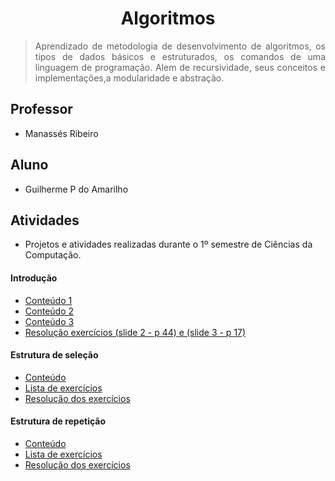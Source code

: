 # <h1 align="center"> Algoritmos </h1>

> <p align="justify">Aprendizado de metodologia de desenvolvimento de algoritmos, os tipos de dados básicos e estruturados, os comandos de uma linguagem de programação. Alem de recursividade, seus conceitos e implementações,a modularidade e abstração.</p>

## Professor 
- Manassés Ribeiro

## Aluno 
- Guilherme P do Amarilho

## Atividades
- Projetos e atividades realizadas durante o 1º semestre de Ciências da Computação.

#### Introdução
- [Conteúdo 1](https://github.com/GuilhermeAmarilho/algoritimo/blob/master/Aula%201%20-%20introdu%C3%A7%C3%A3o%20%C3%A0%20L%C3%B3gica%20de%20Programa%C3%A7%C3%A3o/Aula%201%20-%20Introdu%C3%A7%C3%A3o%20a%20l%C3%B3gica%20de%20programa%C3%A7%C3%A3o.pdf)
- [Conteúdo 2](https://github.com/GuilhermeAmarilho/algoritimo/blob/master/Aula%201%20-%20introdu%C3%A7%C3%A3o%20%C3%A0%20L%C3%B3gica%20de%20Programa%C3%A7%C3%A3o/Aula%202%20-%20Tipos%20Primitivos%20de%20Dados%2C%20Vari%C3%A1veis%20e%20Operadores.pdf)
- [Conteúdo 3](https://github.com/GuilhermeAmarilho/algoritimo/blob/master/Aula%201%20-%20introdu%C3%A7%C3%A3o%20%C3%A0%20L%C3%B3gica%20de%20Programa%C3%A7%C3%A3o/Aula%203%20-%20Comandos%20b%C3%A1sicos%20e%20estrutura%20do%20algoritmo.pdf)
- [Resolução exercícios (slide 2 - p 44) e (slide 3 - p 17)](https://github.com/GuilhermeAmarilho/algoritimo/blob/master/Aula%201%20-%20introdu%C3%A7%C3%A3o%20%C3%A0%20L%C3%B3gica%20de%20Programa%C3%A7%C3%A3o/resolu%C3%A7%C3%A3o.pdf)

#### Estrutura de seleção
- [Conteúdo](https://github.com/GuilhermeAmarilho/algoritimo/blob/master/Aula%202%20-%20Estruturas%20de%20sele%C3%A7%C3%A3o/Aula%204%20-%20Estrutura%20de%20Sele%C3%A7%C3%A3o.pdf)
- [Lista de exercícios](https://github.com/GuilhermeAmarilho/algoritimo/blob/master/Aula%202%20-%20Estruturas%20de%20sele%C3%A7%C3%A3o/Lista%2001%20-%20Operadores%20e%20estruturas%20de%20sele%C3%A7%C3%A3o.pdf)
- [Resolução dos exercícios](https://github.com/GuilhermeAmarilho/algoritimo/blob/master/Aula%202%20-%20Estruturas%20de%20sele%C3%A7%C3%A3o/Atividade_AER_Guilherme_Amarilho.pdf)

#### Estrutura de repetição
- [Conteúdo](https://github.com/GuilhermeAmarilho/algoritimo/blob/master/Aula%203%20-%20Estrutura%20de%20repeti%C3%A7%C3%A3o/Aula%205%20-%20Estruturas%20de%20Repeti%C3%A7%C3%A3o.pdf)
- [Lista de exercícios](https://github.com/GuilhermeAmarilho/algoritimo/blob/master/Aula%203%20-%20Estrutura%20de%20repeti%C3%A7%C3%A3o/Lista%2002%20-%20Estruturas%20de%20repeti%C3%A7%C3%A3o.pdf)
- [Resolução dos exercícios](https://github.com/GuilhermeAmarilho/algoritimo/blob/master/Aula%203%20-%20Estrutura%20de%20repeti%C3%A7%C3%A3o/Exerccios_avaliados_07-05.pdf)



